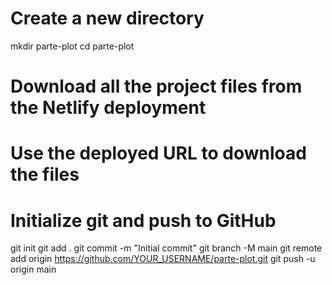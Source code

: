 # Create a new directory
mkdir parte-plot
cd parte-plot

# Download all the project files from the Netlify deployment
# Use the deployed URL to download the files

# Initialize git and push to GitHub
git init
git add .
git commit -m "Initial commit"
git branch -M main
git remote add origin https://github.com/YOUR_USERNAME/parte-plot.git
git push -u origin main
